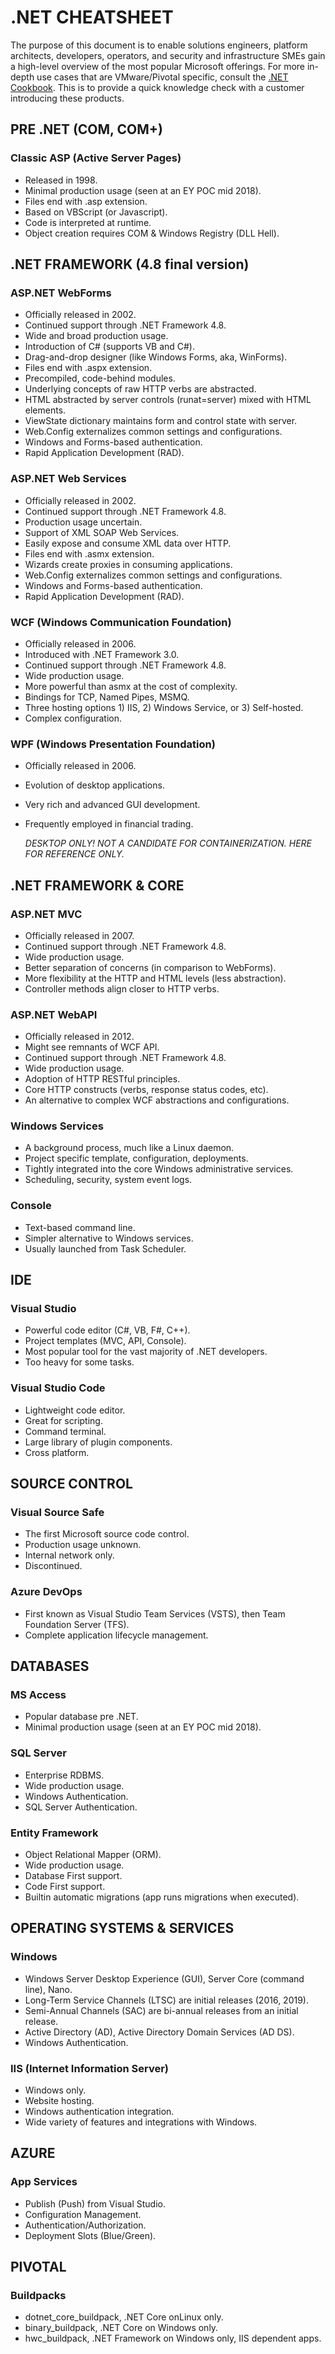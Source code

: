 # .NET CHEATSHEET

The purpose of this document is to enable solutions engineers, platform architects, developers, operators, and security and infrastructure SMEs gain a high-level overview of the most popular Microsoft offerings. For more in-depth use cases that are VMware/Pivotal specific, consult the [.NET Cookbook](https://dotnet-cookbook.cfapps.io/intro/). This is to provide a quick knowledge check with a customer introducing these products.

## PRE .NET (COM, COM+)

### Classic ASP (Active Server Pages)

- Released in 1998.
- Minimal production usage (seen at an EY POC mid 2018).
- Files end with .asp extension.
- Based on VBScript (or Javascript).
- Code is interpreted at runtime.
- Object creation requires COM & Windows Registry (DLL Hell).


## .NET FRAMEWORK (4.8 final version)

### ASP.NET WebForms

- Officially released in 2002.
- Continued support through .NET Framework 4.8.
- Wide and broad production usage.
- Introduction of C# (supports VB and C#).
- Drag-and-drop designer (like Windows Forms, aka, WinForms).
- Files end with .aspx extension.
- Precompiled, code-behind modules.
- Underlying concepts of raw HTTP verbs are abstracted.
- HTML abstracted by server controls (runat=server) mixed with HTML elements.
- ViewState dictionary maintains form and control state with server.
- Web.Config externalizes common settings and configurations.
- Windows and Forms-based authentication.
- Rapid Application Development (RAD).

### ASP.NET Web Services

- Officially released in 2002.
- Continued support through .NET Framework 4.8.
- Production usage uncertain.
- Support of XML SOAP Web Services.
- Easily expose and consume XML data over HTTP.
- Files end with .asmx extension.
- Wizards create proxies in consuming applications.
- Web.Config externalizes common settings and configurations.
- Windows and Forms-based authentication.
- Rapid Application Development (RAD).

### WCF (Windows Communication Foundation)

- Officially released in 2006.
- Introduced with .NET Framework 3.0.
- Continued support through .NET Framework 4.8.
- Wide production usage.
- More powerful than asmx at the cost of complexity.
- Bindings for TCP, Named Pipes, MSMQ.
- Three hosting options 1) IIS, 2) Windows Service, or 3) Self-hosted.
- Complex configuration.

### WPF (Windows Presentation Foundation)

- Officially released in 2006.
- Evolution of desktop applications.
- Very rich and advanced GUI development.
- Frequently employed in financial trading.

	*DESKTOP ONLY! NOT A CANDIDATE FOR CONTAINERIZATION. HERE FOR REFERENCE ONLY.*


## .NET FRAMEWORK & CORE

### ASP.NET MVC

- Officially released in 2007.
- Continued support through .NET Framework 4.8.
- Wide production usage.
- Better separation of concerns (in comparison to WebForms).
- More flexibility at the HTTP and HTML levels (less abstraction).
- Controller methods align closer to HTTP verbs.

### ASP.NET WebAPI

- Officially released in 2012.
- Might see remnants of WCF API.
- Continued support through .NET Framework 4.8.
- Wide production usage.
- Adoption of HTTP RESTful principles.
- Core HTTP constructs (verbs, response status codes, etc).
- An alternative to complex WCF abstractions and configurations.

### Windows Services

- A background process, much like a Linux daemon.
- Project specific template, configuration, deployments.
- Tightly integrated into the core Windows administrative services.
- Scheduling, security, system event logs.

### Console

- Text-based command line.
- Simpler alternative to Windows services.
- Usually launched from Task Scheduler.


## IDE

### Visual Studio

- Powerful code editor (C#, VB, F#, C++).
- Project templates (MVC, API, Console).
- Most popular tool for the vast majority of .NET developers.
- Too heavy for some tasks.

### Visual Studio Code

- Lightweight code editor.
- Great for scripting.
- Command terminal.
- Large library of plugin components.
- Cross platform.


## SOURCE CONTROL

### Visual Source Safe

- The first Microsoft source code control.
- Production usage unknown.
- Internal network only.
- Discontinued.

### Azure DevOps

- First known as Visual Studio Team Services (VSTS), then Team Foundation Server (TFS).
- Complete application lifecycle management.


## DATABASES

### MS Access

- Popular database pre .NET.
- Minimal production usage (seen at an EY POC mid 2018).

### SQL Server

- Enterprise RDBMS.
- Wide production usage.
- Windows Authentication.
- SQL Server Authentication.

### Entity Framework

- Object Relational Mapper (ORM).
- Wide production usage.
- Database First support.
- Code First support.
- Builtin automatic migrations (app runs migrations when executed).


## OPERATING SYSTEMS & SERVICES

### Windows

- Windows Server Desktop Experience (GUI), Server Core (command line), Nano.
- Long-Term Service Channels (LTSC) are initial releases (2016, 2019).
- Semi-Annual Channels (SAC) are bi-annual releases from an initial release.
- Active Directory (AD), Active Directory Domain Services (AD DS).
- Windows Authentication.

### IIS (Internet Information Server)

- Windows only.
- Website hosting.
- Windows authentication integration.
- Wide variety of features and integrations with Windows.


## AZURE

### App Services

- Publish (Push) from Visual Studio.
- Configuration Management.
- Authentication/Authorization.
- Deployment Slots (Blue/Green).


## PIVOTAL

### Buildpacks

- dotnet_core_buildpack, .NET Core onLinux only.
- binary_buildpack, .NET Core on Windows only.
- hwc_buildpack, .NET Framework on Windows only, IIS dependent apps.
